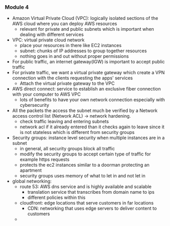 
### Module 4
- Amazon Virtual Private Cloud (VPC): logically isolated sections of the AWS cloud where you can deploy AWS resources
	- relevant for private and public subnets which is important when dealing with different services
- VPC: virtual private cloud network
	- place your resources in there like EC2 instances
	- subnet: chunks of IP addresses to group together resources
	- nothing goes in and out without proper permissions
- For public traffic, an internet gateway(IGW) is important to accept public traffic
- For private traffic, we want a virtual private gateway which create a VPN connection with the clients requesting the apps' services
	- Attach the virtual private gateway to the VPC
- AWS direct connect: service to establish an exclusive fiber connection with your computer to AWS VPC
	- lots of benefits to have your own network connection especially with cybersecurity
- All the packets the access the subnet much be verified by a Network access control list (Network ACL) -> network hardening. 
	- check traffic leaving and entering subnets
	- network acl if it already entered than it checks again to leave since it is not stateless which is different from security groups
- Security groups: instance level security when multiple instances are in a subnet
	- in general, all security groups block all traffic
	- modify the security groups to accept certain type of traffic for example https requests
	- protects the ec2 instances similar to a doorman protecting an apartment
	- security groups uses memory of what to let in and not let in
- global networking:
	- route 53: AWS dns service and is highly available and scalable
		- translation service that transcribes from domain name to ips
		- different policies within this
	- cloudfront: edge locations that serve customers in far locations
		- CDN: networking that uses edge servers to deliver content to customers
	- 